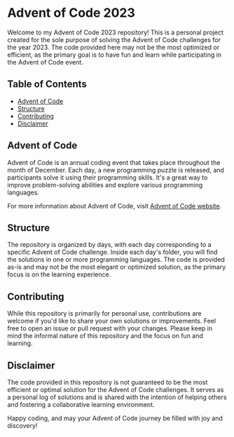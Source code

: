 # Advent of Code 2023

Welcome to my Advent of Code 2023 repository! This is a personal project created for the sole purpose of solving the Advent of Code challenges for the year 2023. The code provided here may not be the most optimized or efficient, as the primary goal is to have fun and learn while participating in the Advent of Code event.

## Table of Contents

- [Advent of Code](#advent-of-code)
- [Structure](#structure)
- [Contributing](#contributing)
- [Disclaimer](#disclaimer)

## Advent of Code

Advent of Code is an annual coding event that takes place throughout the month of December. Each day, a new programming puzzle is released, and participants solve it using their programming skills. It's a great way to improve problem-solving abilities and explore various programming languages.

For more information about Advent of Code, visit [Advent of Code website](https://adventofcode.com/).

## Structure

The repository is organized by days, with each day corresponding to a specific Advent of Code challenge. Inside each day's folder, you will find the solutions in one or more programming languages. The code is provided as-is and may not be the most elegant or optimized solution, as the primary focus is on the learning experience.

## Contributing

While this repository is primarily for personal use, contributions are welcome if you'd like to share your own solutions or improvements. Feel free to open an issue or pull request with your changes. Please keep in mind the informal nature of this repository and the focus on fun and learning.

## Disclaimer

The code provided in this repository is not guaranteed to be the most efficient or optimal solution for the Advent of Code challenges. It serves as a personal log of solutions and is shared with the intention of helping others and fostering a collaborative learning environment.

Happy coding, and may your Advent of Code journey be filled with joy and discovery!
